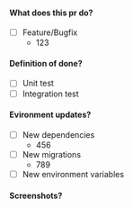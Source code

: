 #### What does this pr do?

- [ ] Feature/Bugfix
  - 123

#### Definition of done?

- [ ] Unit test
- [ ] Integration test

#### Evironment updates?

- [ ] New dependencies
  - 456
- [ ] New migrations
  - 789
- [ ] New environment variables

#### Screenshots?
